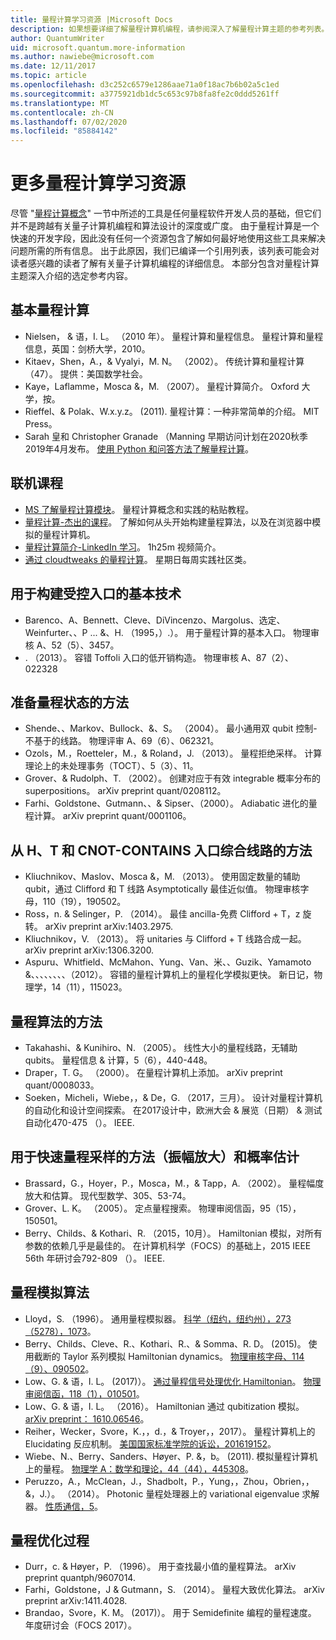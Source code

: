 ```yaml
---
title: 量程计算学习资源 |Microsoft Docs
description: 如果想要详细了解量程计算机编程，请参阅深入了解量程计算主题的参考列表。
author: QuantumWriter
uid: microsoft.quantum.more-information
ms.author: nawiebe@microsoft.com
ms.date: 12/11/2017
ms.topic: article
ms.openlocfilehash: d3c252c6579e1286aae71a0f18ac7b6b02a5c1ed
ms.sourcegitcommit: a3775921db1dc5c653c97b8fa8fe2c0ddd5261ff
ms.translationtype: MT
ms.contentlocale: zh-CN
ms.lasthandoff: 07/02/2020
ms.locfileid: "85884142"
---
```

# <a name="more-quantum-computing-learning-resources"></a>更多量程计算学习资源

尽管 "[量程计算概念](xref:microsoft.quantum.concepts.intro)" 一节中所述的工具是任何量程软件开发人员的基础，但它们并不是跨越有关量子计算机编程和算法设计的深度或广度。  由于量程计算是一个快速的开发字段，因此没有任何一个资源包含了解如何最好地使用这些工具来解决问题所需的所有信息。  出于此原因，我们已编译一个引用列表，该列表可能会对读者感兴趣的读者了解有关量子计算机编程的详细信息。
本部分包含对量程计算主题深入介绍的选定参考内容。

## <a name="basic-quantum-computing"></a>基本量程计算 ##

+ Nielsen， & 语，I. L。 （2010 年）。 量程计算和量程信息。 量程计算和量程信息，英国：剑桥大学，2010。
+ Kitaev，Shen，A.，& Vyalyi，M. N。 （2002）。 传统计算和量程计算（47）。 提供：美国数学社会。
+ Kaye，Laflamme，Mosca &，M. （2007）。 量程计算简介。 Oxford 大学，按。
+ Rieffel、& Polak、W.x.y.z。 (2011). 量程计算：一种非常简单的介绍。 MIT Press。
+ Sarah 皇和 Christopher Granade （Manning 早期访问计划在2020秋季2019年4月发布。 [使用 Python 和问答方法了解量程计算](https://www.manning.com/books/learn-quantum-computing-with-python-and-q-sharp)。

## <a name="online-courses"></a>联机课程 ##

+ [MS 了解量程计算模块](https://docs.microsoft.com/users/buildcollections2020-6557/collections/1o2iogrmn8x4r)。 量程计算概念和实践的粘贴教程。 
+ [量程计算-杰出的课程](https://brilliant.org/courses/quantum-computing/)。 了解如何从头开始构建量程算法，以及在浏览器中模拟的量程计算机。
+ [量程计算简介-LinkedIn 学习](https://www.linkedin.com/learning/introduction-to-quantum-computing)。 1h25m 视频简介。 
+ [通过 cloudtweaks 的量程计算](https://hackaday.io/project/168554-introduction-to-quantum-computing)。 星期日每周实践社区类。 

## <a name="elementary-techniques-for-building-controlled-gates"></a>用于构建受控入口的基本技术 ##

+ Barenco、A、Bennett、Cleve、DiVincenzo、Margolus、选定、Weinfurter、、P ... &、H. （1995，）.）。 用于量程计算的基本入口。 物理审核 A、52（5）、3457。
+ . （2013）。 容错 Toffoli 入口的低开销构造。 物理审核 A、87（2）、022328

## <a name="techniques-for-preparing-quantum-states"></a>准备量程状态的方法 ##

+ Shende、、Markov、Bullock、&、S。 （2004）。 最小通用双 qubit 控制-不基于的线路。 物理评审 A、69（6）、062321。
+ Ozols，M.，Roetteler，M.，& Roland，J. （2013）。 量程拒绝采样。 计算理论上的未处理事务（TOCT）、5（3）、11。
+ Grover、& Rudolph、T. （2002）。 创建对应于有效 integrable 概率分布的 superpositions。 arXiv preprint quant/0208112。
+ Farhi、Goldstone、Gutmann、、& Sipser、（2000）。 Adiabatic 进化的量程计算。 arXiv preprint quant/0001106。

## <a name="approaches-for-synthesizing-circuits-out-of-h-t-and-cnot-gates"></a>从 H、T 和 CNOT-CONTAINS 入口综合线路的方法 ##

+ Kliuchnikov、Maslov、Mosca &，M. （2013）。 使用固定数量的辅助 qubit，通过 Clifford 和 T 线路 Asymptotically 最佳近似值。 物理审核字母，110（19），190502。
+ Ross，n. & Selinger，P. （2014）。 最佳 ancilla-免费 Clifford + T，z 旋转。 arXiv preprint arXiv:1403.2975.
+ Kliuchnikov，V. （2013）。 将 unitaries 与 Clifford + T 线路合成一起。 arXiv preprint arXiv:1306.3200.
+ Aspuru、Whitfield、McMahon、Yung、Van、米、、Guzik、Yamamoto &、、、、、、、、（2012）。 容错的量程计算机上的量程化学模拟更快。 新日记，物理学，14（11），115023。

## <a name="approaches-for-quantum-arithmetic"></a>量程算法的方法 ##

+ Takahashi、& Kunihiro、N. （2005）。 线性大小的量程线路，无辅助 qubits。 量程信息 & 计算，5（6），440-448。
+ Draper，T. G。 （2000）。 在量程计算机上添加。 arXiv preprint quant/0008033。
+ Soeken，Micheli，Wiebe，，& De，G. （2017，三月）。 设计对量程计算机的自动化和设计空间探索。 在2017设计中，欧洲大会 & 展览（日期） & 测试自动化470-475 （）。 IEEE.

## <a name="methods-for-fast-quantum-sampling-amplitude-amplification-and-probability-estimation"></a>用于快速量程采样的方法（振幅放大）和概率估计 ##

+ Brassard，G.，Hoyer，P.，Mosca，M.，& Tapp，A. （2002）。 量程幅度放大和估算。 现代型数学、305、53-74。
+ Grover、L. K。 （2005）。 定点量程搜索。 物理审阅信函，95（15），150501。
+ Berry、Childs、& Kothari、R. （2015，10月）。 Hamiltonian 模拟，对所有参数的依赖几乎是最佳的。 在计算机科学（FOCS）的基础上，2015 IEEE 56th 年研讨会792-809 （）。 IEEE.

## <a name="algorithms-for-quantum-simulation"></a>量程模拟算法 ##

+ Lloyd，S. （1996）。 通用量程模拟器。 [科学（纽约，纽约州），273（5278），1073](http://doi.org/10.1126/science.273.5278.1073)。
+ Berry、Childs、Cleve、R.、Kothari、R.、& Somma、R. D。 (2015)。 使用截断的 Taylor 系列模拟 Hamiltonian dynamics。 [物理审核字母、114（9）、090502](http://doi.org/10.1103/PhysRevLett.114.090502)。
+ Low、G. & 语，I. L。 (2017)）。 [通过量程信号处理优化 Hamiltonian](https://arxiv.org/abs/1606.02685)。 [物理审阅信函，118（1），010501](http://doi.org/10.1103/PhysRevLett.118.010501)。
+ Low、G. & 语，I. L。 （2016）。 Hamiltonian 通过 qubitization 模拟。 [arXiv preprint： 1610.06546](https://arxiv.org/abs/1610.06546)。
+ Reiher，Wecker，Svore，K.，，d.，& Troyer，，2017）。 量程计算机上的 Elucidating 反应机制。 [美国国家标准学院的诉讼，201619152](http://doi.org/10.1073/pnas.1619152114)。
+ Wiebe、N.、Berry、Sanders、Høyer、P. &，b。 (2011). 模拟量程计算机上的量程。 [物理学 A：数学和理论，44（44），445308](http://doi.org/10.1088/1751-8113/44/44/445308)。
+ Peruzzo，A.，McClean，J.，Shadbolt，P.，Yung，，Zhou，Obrien，，&，J.）。 （2014）。 Photonic 量程处理器上的 variational eigenvalue 求解器。 [性质通信，5](http://doi.org/10.1038/ncomms5213)。

## <a name="procedures-for-quantum-optimization"></a>量程优化过程 ##

+ Durr，c. & Høyer，P. （1996）。 用于查找最小值的量程算法。 arXiv preprint quantph/9607014.
+ Farhi，Goldstone，J & Gutmann，S. （2014）。 量程大致优化算法。 arXiv preprint arXiv:1411.4028.
+ Brandao，Svore，K. M。 (2017)）。 用于 Semidefinite 编程的量程速度。 年度研讨会（FOCS 2017）。
